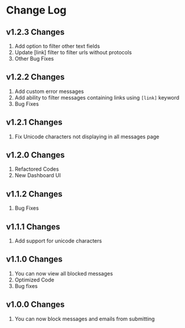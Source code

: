 # Change Log

## v1.2.3 Changes
1. Add option to filter other text fields
2. Update [link] filter to filter urls without protocols
3. Other Bug Fixes

## v1.2.2 Changes
1. Add custom error messages
2. Add ability to filter messages containing links using `[link]` keyword
3. Bug Fixes

## v1.2.1 Changes
1. Fix Unicode characters not displaying in all messages page

## v1.2.0 Changes
1. Refactored Codes
2. New Dashboard UI

## v1.1.2 Changes
1. Bug Fixes

## v1.1.1 Changes
1. Add support for unicode characters

## v1.1.0 Changes
1. You can now view all blocked messages
2. Optimized Code
3. Bug fixes

## v1.0.0 Changes
1. You can now block messages and emails from submitting
